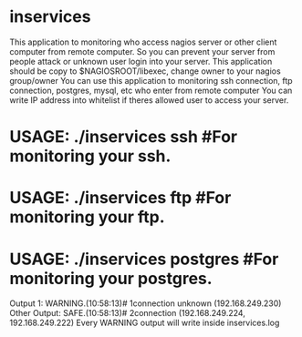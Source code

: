 # inservices
This application to monitoring who access nagios server or other client computer from remote computer. 
So you can prevent your server from people attack or unknown user login into your server.
This application should be copy to $NAGIOSROOT/libexec, change owner to your nagios group/owner
You can use this application to monitoring  ssh connection, ftp connection, postgres, mysql, etc who enter from remote computer
You can write IP address into whitelist if theres allowed user to access your server.

# USAGE:  ./inservices ssh              #For monitoring your ssh.
# USAGE:  ./inservices ftp              #For monitoring your ftp.
# USAGE:  ./inservices postgres         #For monitoring your postgres.

Output 1: WARNING.(10:58:13)# 1connection unknown (192.168.249.230) 
Other Output: SAFE.(10:58:13)# 2connection (192.168.249.224, 192.168.249.222) 
Every WARNING output will write inside inservices.log


